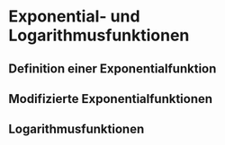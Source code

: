 # Exponential- und Logarithmusfunktionen

## Definition einer Exponentialfunktion

## Modifizierte Exponentialfunktionen

## Logarithmusfunktionen
